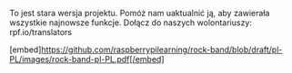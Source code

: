 To jest stara wersja projektu. Pomóż nam uaktualnić ją, aby zawierała wszystkie najnowsze funkcje. Dołącz do naszych wolontariuszy: rpf.io/translators

[embed]https://github.com/raspberrypilearning/rock-band/blob/draft/pl-PL/images/rock-band-pl-PL.pdf[/embed]
